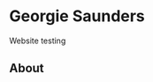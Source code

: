 <html lang="en">
  <head>
    <meta charset="UTF-8" />
    <meta http-equiv="X-UA-Compatible" content="IE=edge" />
    <meta name="viewport" content="width=device-width, initial-scale=1.0" />
    <title>Georgie Saunders</title>
  </head>
  <body>
    <h1>Georgie Saunders</h1>
    <p>Website testing</p>
	<h2>About</h2>
  </body>
</html>
